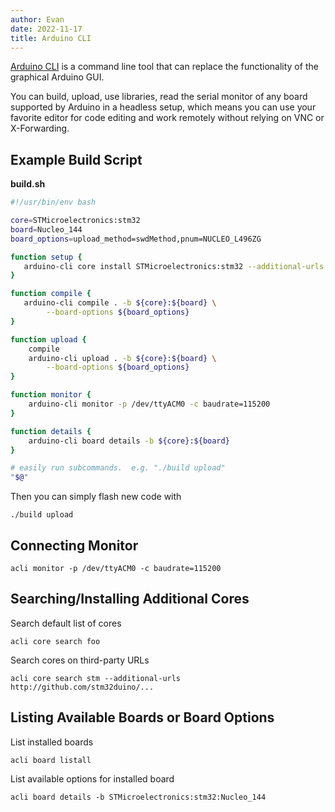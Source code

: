 ```yaml
---
author: Evan
date: 2022-11-17
title: Arduino CLI
---
```


[Arduino CLI](https://github.com/arduino/arduino-cli) is a command line tool that can replace the functionality of the graphical Arduino GUI.  

You can build, upload, use libraries, read the serial monitor of any board supported by Arduino in a headless setup, which means you can use your favorite editor for code editing and work remotely without relying on VNC or X-Forwarding.
    
## Example Build Script

**build.sh**

``` bash
#!/usr/bin/env bash

core=STMicroelectronics:stm32
board=Nucleo_144
board_options=upload_method=swdMethod,pnum=NUCLEO_L496ZG

function setup {
   arduino-cli core install STMicroelectronics:stm32 --additional-urls https://github.com/stm32duino/BoardManagerFiles/raw/main/package_stmicroelectronics_index.json 
}

function compile {
   arduino-cli compile . -b ${core}:${board} \
        --board-options ${board_options}
}

function upload {
    compile
    arduino-cli upload . -b ${core}:${board} \
        --board-options ${board_options}
}

function monitor {
    arduino-cli monitor -p /dev/ttyACM0 -c baudrate=115200
}

function details {
    arduino-cli board details -b ${core}:${board}
}

# easily run subcommands.  e.g. "./build upload"
"$@"

```

Then you can simply flash new code with

    ./build upload

## Connecting Monitor

    acli monitor -p /dev/ttyACM0 -c baudrate=115200

## Searching/Installing Additional Cores

Search default list of cores

    acli core search foo
    
Search cores on third-party URLs

    acli core search stm --additional-urls http://github.com/stm32duino/...
    
## Listing Available Boards or Board Options

List installed boards

    acli board listall
    
List available options for installed board

    acli board details -b STMicroelectronics:stm32:Nucleo_144
